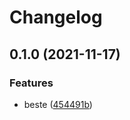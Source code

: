 # Changelog

## 0.1.0 (2021-11-17)


### Features

* beste ([454491b](https://www.github.com/kalosisz/git-workshop/commit/454491b8fc482d1d609b4528ec8e526769e05aba))

